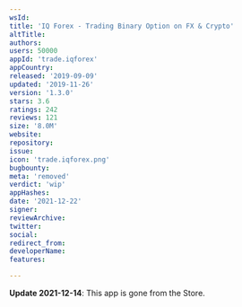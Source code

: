 ```yaml
---
wsId: 
title: 'IQ Forex - Trading Binary Option on FX & Crypto'
altTitle: 
authors: 
users: 50000
appId: 'trade.iqforex'
appCountry: 
released: '2019-09-09'
updated: '2019-11-26'
version: '1.3.0'
stars: 3.6
ratings: 242
reviews: 121
size: '8.0M'
website: 
repository: 
issue: 
icon: 'trade.iqforex.png'
bugbounty: 
meta: 'removed'
verdict: 'wip'
appHashes: 
date: '2021-12-22'
signer: 
reviewArchive: 
twitter: 
social: 
redirect_from: 
developerName: 
features: 

---
```


**Update 2021-12-14**: This app is gone from the Store.

